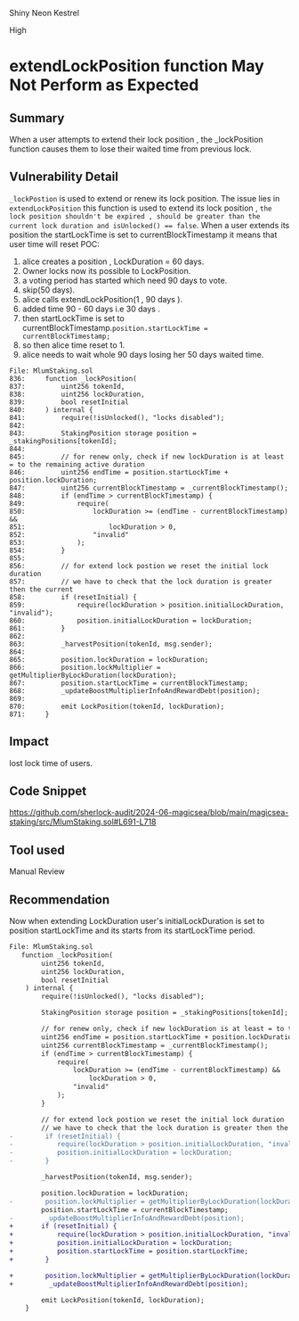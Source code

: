 Shiny Neon Kestrel

High

# extendLockPosition  function May Not Perform as Expected

## Summary
When a user attempts to extend their lock position , the _lockPosition function causes them to lose their waited time from previous lock.
## Vulnerability Detail
``_lockPostion`` is used to extend or renew its lock position. The issue lies in ``extendLockPosition`` this function is used to extend its lock position , ``the lock position shouldn't be expired , should be greater than the current lock duration and isUnlocked() == false``. When a user extends its position the startLockTime is set to currentBlockTimestamp it means that user time will reset 
POC:
1. alice creates a position , LockDuration = 60 days.
2. Owner locks now its possible to LockPosition.
3. a voting period has started which need 90 days to vote.
4. skip(50 days). 
5. alice calls  extendLockPosition(1 , 90 days ).
6. added time  90 - 60 days i.e 30 days .
7. then startLockTime is set to currentBlockTimestamp.``position.startLockTime = currentBlockTimestamp;``
8. so then alice time reset to 1.
9. alice needs to wait whole 90 days losing her 50 days waited time.


```solidity
File: MlumStaking.sol
836:     function _lockPosition(
837:         uint256 tokenId,
838:         uint256 lockDuration,
839:         bool resetInitial
840:     ) internal {
841:         require(!isUnlocked(), "locks disabled");
842: 
843:         StakingPosition storage position = _stakingPositions[tokenId];
844: 
845:         // for renew only, check if new lockDuration is at least = to the remaining active duration
846:         uint256 endTime = position.startLockTime + position.lockDuration;
847:         uint256 currentBlockTimestamp = _currentBlockTimestamp();
848:         if (endTime > currentBlockTimestamp) {
849:             require(
850:                 lockDuration >= (endTime - currentBlockTimestamp) &&
851:                     lockDuration > 0,
852:                 "invalid"
853:             );
854:         }
855: 
856:         // for extend lock postion we reset the initial lock duration
857:         // we have to check that the lock duration is greater then the current
858:         if (resetInitial) {
859:             require(lockDuration > position.initialLockDuration, "invalid");
860:             position.initialLockDuration = lockDuration;
861:         }
862: 
863:         _harvestPosition(tokenId, msg.sender);
864: 
865:         position.lockDuration = lockDuration;
866:         position.lockMultiplier = getMultiplierByLockDuration(lockDuration);
867:         position.startLockTime = currentBlockTimestamp;
868:         _updateBoostMultiplierInfoAndRewardDebt(position);
869: 
870:         emit LockPosition(tokenId, lockDuration);
871:     }

```

## Impact
lost lock time of users.
## Code Snippet
https://github.com/sherlock-audit/2024-06-magicsea/blob/main/magicsea-staking/src/MlumStaking.sol#L691-L718
## Tool used

Manual Review

## Recommendation
Now when extending LockDuration user's initialLockDuration is set to position  startLockTime and its  starts from its startLockTime period.

```diff
File: MlumStaking.sol
   function _lockPosition(
        uint256 tokenId,
        uint256 lockDuration,
        bool resetInitial
    ) internal {
        require(!isUnlocked(), "locks disabled");

        StakingPosition storage position = _stakingPositions[tokenId];

        // for renew only, check if new lockDuration is at least = to the remaining active duration
        uint256 endTime = position.startLockTime + position.lockDuration;
        uint256 currentBlockTimestamp = _currentBlockTimestamp();
        if (endTime > currentBlockTimestamp) {
            require(
                lockDuration >= (endTime - currentBlockTimestamp) &&
                    lockDuration > 0,
                "invalid"
            );
        }

        // for extend lock postion we reset the initial lock duration
        // we have to check that the lock duration is greater then the current
-        if (resetInitial) {
-           require(lockDuration > position.initialLockDuration, "invalid");
-           position.initialLockDuration = lockDuration;
-        }

        _harvestPosition(tokenId, msg.sender);

        position.lockDuration = lockDuration;
-        position.lockMultiplier = getMultiplierByLockDuration(lockDuration);
        position.startLockTime = currentBlockTimestamp;
-        _updateBoostMultiplierInfoAndRewardDebt(position);
+       if (resetInitial) {
+           require(lockDuration > position.initialLockDuration, "invalid");
+           position.initialLockDuration = lockDuration;
+           position.startLockTime = position.startLockTime;
+        }

+        position.lockMultiplier = getMultiplierByLockDuration(lockDuration);
+         _updateBoostMultiplierInfoAndRewardDebt(position);

        emit LockPosition(tokenId, lockDuration);
    }
```
 